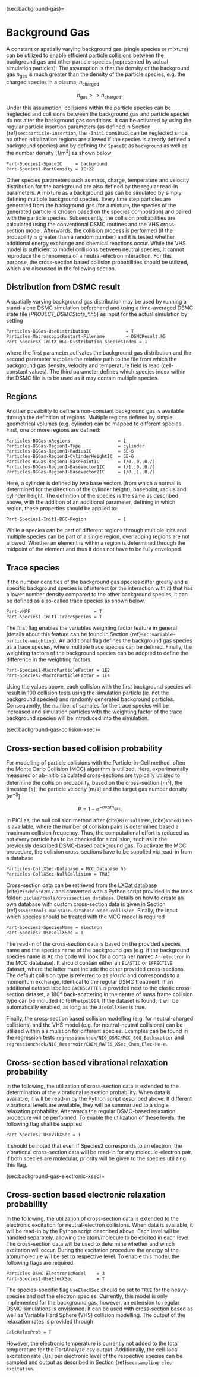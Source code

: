 (sec:background-gas)=
# Background Gas

A constant or spatially varying background gas (single species or mixture) can be utilized to enable efficient particle collisions between the
background gas and other particle species (represented by actual simulation particles). The assumption is that the density of the
background gas $n_{\mathrm{gas}}$ is much greater than the density of the particle species, e.g. the charged species in a plasma,
$n_{\mathrm{charged}}$

$$ n_{\mathrm{gas}} >> n_{\mathrm{charged}}.$$

Under this assumption, collisions within the particle species can be neglected and collisions between the background gas and
particle species do not alter the background gas conditions. It can be activated by using the regular particle insertion parameters
(as defined in Section {ref}`sec:particle-insertion`, the `-Init1` construct can be neglected since no other
initialization regions are allowed if the species is already defined a background species) and by defining the `SpaceIC` as
`background` as well as the number density [1/m$^3$] as shown below

    Part-Species1-SpaceIC     = background
    Part-Species1-PartDensity = 1E+22

Other species parameters such as mass, charge, temperature and velocity distribution for the background are also defined by the
regular read-in parameters. A mixture as a background gas can be simulated by simply defining multiple background species. Every
time step particles are generated from the background gas (for a mixture, the species of the generated particle is chosen
based on the species composition) and paired with the particle species. Subsequently, the collision probabilities are calculated
using the conventional DSMC routines and the VHS cross-section model. Afterwards, the collision process is performed (if the
probability is greater than a random number) and it is tested whether additional energy exchange and chemical reactions occur.
While the VHS model is sufficient to model collisions between neutral species, it cannot reproduce the phenomena of a
neutral-electron interaction. For this purpose, the cross-section based collision probabilities should be utilized, which are
discussed in the following section.

## Distribution from DSMC result

A spatially varying background gas distribution may be used by running a stand-alone DSMC simulation beforehand and using a time-averaged
DSMC state file (*PROJECT_DSMCState_\*.h5*) as input for the actual simulation by setting

    Particles-BGGas-UseDistribution              = T
    Particles-MacroscopicRestart-Filename        = DSMCResult.h5
    Part-SpeciesX-InitX-BGG-Distribution-SpeciesIndex = 1

where the first parameter activates the background gas distribution and the second parameter supplies the relative path to the file
from which the background gas density, velocity and temperature field is read (cell-constant values).
The third parameter defines which species index within the DSMC file is to be used as it may contain multiple species.

## Regions

Another possibility to define a non-constant background gas is available through the definition of regions. Multiple regions defined
by simple geometrical volumes (e.g. cylinder) can be mapped to different species. First, one or more regions are defined:

    Particles-BGGas-nRegions                  = 1
    Particles-BGGas-Region1-Type              = cylinder
    Particles-BGGas-Region1-RadiusIC          = 5E-6
    Particles-BGGas-Region1-CylinderHeightIC  = 5E-6
    Particles-BGGas-Region1-BasePointIC       = (/0.,0.,0./)
    Particles-BGGas-Region1-BaseVector1IC     = (/1.,0.,0./)
    Particles-BGGas-Region1-BaseVector2IC     = (/0.,1.,0./)

Here, a cylinder is defined by two base vectors (from which a normal is determined for the direction of the cylinder height),
basepoint, radius and cylinder height. The definition of the species is the same as described above, with the addition of an
additional parameter, defining in which region, these properties should be applied to:

    Part-Species1-Init1-BGG-Region            = 1

While a species can be part of different regions through multiple inits and multiple species can be part of a single region,
overlapping regions are not allowed. Whether an element is within a region is determined through the midpoint of the element and
thus it does not have to be fully enveloped.

## Trace species

If the number densities of the background gas species differ greatly and a specific background species is of interest (or the interaction with it) that has a lower number density compared to the other background species, it can be defined as a so-called trace species as shown below.

    Part-vMPF                        = T
    Part-Species1-Init1-TraceSpecies = T

The first flag enables the variables weighting factor feature in general (details about this feature can be found in Section {ref}`sec:variable-particle-weighting`). An additional flag defines the background gas species as a trace species, where multiple trace species can be defined. Finally, the weighting factors of the background species can be adopted to define the difference in the weighting factors.

    Part-Species1-MacroParticleFactor = 1E2
    Part-Species2-MacroParticleFactor = 1E4

Using the values above, each collision with the first background species will result in 100 collision tests using the simulation particle (ie. not the background species) and randomly generated background particles. Consequently, the number of samples for the trace species will be increased and simulation particles with the weighting factor of the trace background species will be introduced into the simulation.

(sec:background-gas-collision-xsec)=
## Cross-section based collision probability

For modelling of particle collisions with the Particle-in-Cell method, often the Monte Carlo Collision (MCC) algorithm is utilized.
Here, experimentally measured or ab-initio calculated cross-sections are typically utilized to determine the collision probability,
based on the cross-section [m$^2$], the timestep [s], the particle velocity [m/s] and the target gas number density [m$^{-3}$]

$$ P = 1 - e^{-\sigma v \Delta t n_{\mathrm{gas}}}.$$

In PICLas, the null collision method after {cite}`Birdsall1991`,{cite}`Vahedi1995` is available, where the number of collision
pairs is determined based a maximum collision frequency. Thus, the computational effort is reduced as not every particle has to be
checked for a collision, such as in the previously described DSMC-based background gas. To activate the MCC procedure, the
collision cross-sections have to be supplied via read-in from a database

    Particles-CollXSec-Database = MCC_Database.h5
    Particles-CollXSec-NullCollision = TRUE

Cross-section data can be retrieved from the [LXCat database](https://fr.lxcat.net/home/) {cite}`Pitchford2017` and converted with
a Python script provided in the tools folder: `piclas/tools/crosssection_database`. Details on how to create an own database with
custom cross-section data is given in Section {ref}`sssec:tools-maintain-database-xsec-collision`. Finally, the input which species should be treated with the MCC
model is required

    Part-Species2-SpeciesName = electron
    Part-Species2-UseCollXSec = T

The read-in of the cross-section data is based on the provided species name and the species name of the background gas (e.g. if the
background species name is Ar, the code will look for a container named `Ar-electron` in the MCC database). It should contain either an
`ELASTIC` or `EFFECTIVE` dataset, where the latter must include the other provided cross-sections. The default collision type is
referred to as *elastic* and corresponds to a momentum exchange, identical to the regular DSMC treatment. If an additional dataset labelled
`BACKSCATTER` is provided next to the elastic cross-section dataset, a 180° back-scattering in the centre of mass frame collision
type can be included {cite}`Phelps1994`. If the dataset is found, it will be automatically enabled, as long as the `UseCollXSec` is true.

Finally, the cross-section based collision modelling (e.g. for neutral-charged collisions) and the VHS model (e.g. for neutral-neutral
collisions) can be utilized within a simulation for different species. Examples can be found in the regression tests
`regressioncheck/NIG_DSMC/MCC_BGG_Backscatter` and `regressioncheck/NIG_Reservoir/CHEM_RATES_XSec_Chem_Elec-He-e`.

## Cross-section based vibrational relaxation probability

In the following, the utilization of cross-section data is extended to the determination of the vibrational relaxation probability.
When data is available, it will be read-in by the Python script described above. If different vibrational levels are available,
they will be summarized to a single relaxation probability. Afterwards the regular DSMC-based relaxation procedure will be
performed. To enable the utilization of these levels, the following flag shall be supplied

    Part-Species2-UseVibXSec = T

It should be noted that even if Species2 corresponds to an electron, the vibrational cross-section data will be read-in for any
molecule-electron pair. If both species are molecular, priority will be given to the species utilizing this flag.

(sec:background-gas-electronic-xsec)=
## Cross-section based electronic relaxation probability

In the following, the utilization of cross-section data is extended to the electronic excitation for neutral-electron collisions. When data is available, it will be read-in by the Python script described above. Each level will be handled separately, allowing the atom/molecule to be excited in each level. The cross-section data will be used to determine whether and which excitation will occur. During the excitation procedure the energy of the atom/molecule will be set to respective level. To enable this model, the following flags are required

    Particles-DSMC-ElectronicModel    = 3
    Part-Species1-UseElecXSec         = T

The species-specific flag `UseElecXSec` should be set to `TRUE` for the heavy-species and not the electron species. Currently, this model is only implemented for the background gas, however, an extension to regular DSMC simulations is envisioned. It can be used with cross-section based as well as Variable Hard Sphere (VHS) collision modelling. The output of the relaxation rates is provided through

    CalcRelaxProb = T

However, the electronic temperature is currently not added to the total temperature for the PartAnalyze.csv output. Additionally, the cell-local excitation rate [1/s] per electronic level of the respective species can be sampled and output as described in Section {ref}`sec:sampling-elec-excitation`.
